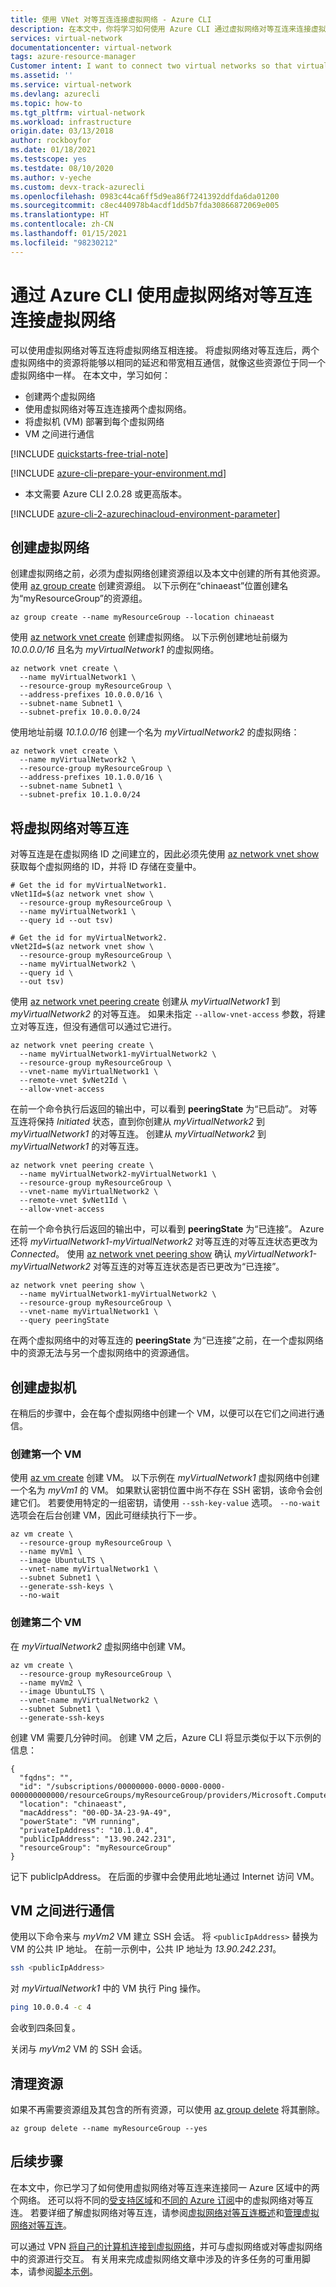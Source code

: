 ```yaml
---
title: 使用 VNet 对等互连连接虚拟网络 - Azure CLI
description: 在本文中，你将学习如何使用 Azure CLI 通过虚拟网络对等互连来连接虚拟网络。
services: virtual-network
documentationcenter: virtual-network
tags: azure-resource-manager
Customer intent: I want to connect two virtual networks so that virtual machines in one virtual network can communicate with virtual machines in the other virtual network.
ms.assetid: ''
ms.service: virtual-network
ms.devlang: azurecli
ms.topic: how-to
ms.tgt_pltfrm: virtual-network
ms.workload: infrastructure
origin.date: 03/13/2018
author: rockboyfor
ms.date: 01/18/2021
ms.testscope: yes
ms.testdate: 08/10/2020
ms.author: v-yeche
ms.custom: devx-track-azurecli
ms.openlocfilehash: 0983c44ca6ff5d9ea86f7241392ddfda6da01200
ms.sourcegitcommit: c8ec440978b4acdf1dd5b7fda30866872069e005
ms.translationtype: HT
ms.contentlocale: zh-CN
ms.lasthandoff: 01/15/2021
ms.locfileid: "98230212"
---
```

# <a name="connect-virtual-networks-with-virtual-network-peering-using-the-azure-cli"></a>通过 Azure CLI 使用虚拟网络对等互连连接虚拟网络

可以使用虚拟网络对等互连将虚拟网络互相连接。 将虚拟网络对等互连后，两个虚拟网络中的资源将能够以相同的延迟和带宽相互通信，就像这些资源位于同一个虚拟网络中一样。 在本文中，学习如何：

* 创建两个虚拟网络
* 使用虚拟网络对等互连连接两个虚拟网络。
* 将虚拟机 (VM) 部署到每个虚拟网络
* VM 之间进行通信

[!INCLUDE [quickstarts-free-trial-note](../../includes/quickstarts-free-trial-note.md)]

[!INCLUDE [azure-cli-prepare-your-environment.md](../../includes/azure-cli-prepare-your-environment.md)]

- 本文需要 Azure CLI 2.0.28 或更高版本。 

[!INCLUDE [azure-cli-2-azurechinacloud-environment-parameter](../../includes/azure-cli-2-azurechinacloud-environment-parameter.md)]

## <a name="create-virtual-networks"></a>创建虚拟网络

创建虚拟网络之前，必须为虚拟网络创建资源组以及本文中创建的所有其他资源。 使用 [az group create](https://docs.azure.cn/cli/group#az-group-create) 创建资源组。 以下示例在“chinaeast”位置创建名为“myResourceGroup”的资源组。

```azurecli 
az group create --name myResourceGroup --location chinaeast
```

使用 [az network vnet create](https://docs.azure.cn/cli/network/vnet#az-network-vnet-create) 创建虚拟网络。 以下示例创建地址前缀为 *10.0.0.0/16* 且名为 *myVirtualNetwork1* 的虚拟网络。

```azurecli 
az network vnet create \
  --name myVirtualNetwork1 \
  --resource-group myResourceGroup \
  --address-prefixes 10.0.0.0/16 \
  --subnet-name Subnet1 \
  --subnet-prefix 10.0.0.0/24
```

使用地址前缀 *10.1.0.0/16* 创建一个名为 *myVirtualNetwork2* 的虚拟网络：

```azurecli 
az network vnet create \
  --name myVirtualNetwork2 \
  --resource-group myResourceGroup \
  --address-prefixes 10.1.0.0/16 \
  --subnet-name Subnet1 \
  --subnet-prefix 10.1.0.0/24
```

## <a name="peer-virtual-networks"></a>将虚拟网络对等互连

对等互连是在虚拟网络 ID 之间建立的，因此必须先使用 [az network vnet show](https://docs.azure.cn/cli/network/vnet#az-network-vnet-show) 获取每个虚拟网络的 ID，并将 ID 存储在变量中。

```azurecli
# Get the id for myVirtualNetwork1.
vNet1Id=$(az network vnet show \
  --resource-group myResourceGroup \
  --name myVirtualNetwork1 \
  --query id --out tsv)

# Get the id for myVirtualNetwork2.
vNet2Id=$(az network vnet show \
  --resource-group myResourceGroup \
  --name myVirtualNetwork2 \
  --query id \
  --out tsv)
```

使用 [az network vnet peering create](https://docs.azure.cn/cli/network/vnet/peering#az-network-vnet-peering-create) 创建从 *myVirtualNetwork1* 到 *myVirtualNetwork2* 的对等互连。 如果未指定 `--allow-vnet-access` 参数，将建立对等互连，但没有通信可以通过它进行。

```azurecli
az network vnet peering create \
  --name myVirtualNetwork1-myVirtualNetwork2 \
  --resource-group myResourceGroup \
  --vnet-name myVirtualNetwork1 \
  --remote-vnet $vNet2Id \
  --allow-vnet-access
```

在前一个命令执行后返回的输出中，可以看到 **peeringState** 为“已启动”。 对等互连将保持 *Initiated* 状态，直到你创建从 *myVirtualNetwork2* 到 *myVirtualNetwork1* 的对等互连。 创建从 *myVirtualNetwork2* 到 *myVirtualNetwork1* 的对等互连。 

```azurecli
az network vnet peering create \
  --name myVirtualNetwork2-myVirtualNetwork1 \
  --resource-group myResourceGroup \
  --vnet-name myVirtualNetwork2 \
  --remote-vnet $vNet1Id \
  --allow-vnet-access
```

在前一个命令执行后返回的输出中，可以看到 **peeringState** 为“已连接”。 Azure 还将 *myVirtualNetwork1-myVirtualNetwork2* 对等互连的对等互连状态更改为 *Connected*。 使用 [az network vnet peering show](https://docs.azure.cn/cli/network/vnet/peering#az-network-vnet-peering-show) 确认 *myVirtualNetwork1-myVirtualNetwork2* 对等互连的对等互连状态是否已更改为“已连接”。

```azurecli
az network vnet peering show \
  --name myVirtualNetwork1-myVirtualNetwork2 \
  --resource-group myResourceGroup \
  --vnet-name myVirtualNetwork1 \
  --query peeringState
```

在两个虚拟网络中的对等互连的 **peeringState** 为“已连接”之前，在一个虚拟网络中的资源无法与另一个虚拟网络中的资源通信。 

## <a name="create-virtual-machines"></a>创建虚拟机

在稍后的步骤中，会在每个虚拟网络中创建一个 VM，以便可以在它们之间进行通信。

### <a name="create-the-first-vm"></a>创建第一个 VM

使用 [az vm create](https://docs.azure.cn/cli/vm#az-vm-create) 创建 VM。 以下示例在 *myVirtualNetwork1* 虚拟网络中创建一个名为 *myVm1* 的 VM。 如果默认密钥位置中尚不存在 SSH 密钥，该命令会创建它们。 若要使用特定的一组密钥，请使用 `--ssh-key-value` 选项。 `--no-wait` 选项会在后台创建 VM，因此可继续执行下一步。

```azurecli
az vm create \
  --resource-group myResourceGroup \
  --name myVm1 \
  --image UbuntuLTS \
  --vnet-name myVirtualNetwork1 \
  --subnet Subnet1 \
  --generate-ssh-keys \
  --no-wait
```

### <a name="create-the-second-vm"></a>创建第二个 VM

在 *myVirtualNetwork2* 虚拟网络中创建 VM。

```azurecli
az vm create \
  --resource-group myResourceGroup \
  --name myVm2 \
  --image UbuntuLTS \
  --vnet-name myVirtualNetwork2 \
  --subnet Subnet1 \
  --generate-ssh-keys
```

创建 VM 需要几分钟时间。 创建 VM 之后，Azure CLI 将显示类似于以下示例的信息： 

```output
{
  "fqdns": "",
  "id": "/subscriptions/00000000-0000-0000-0000-000000000000/resourceGroups/myResourceGroup/providers/Microsoft.Compute/virtualMachines/myVm2",
  "location": "chinaeast",
  "macAddress": "00-0D-3A-23-9A-49",
  "powerState": "VM running",
  "privateIpAddress": "10.1.0.4",
  "publicIpAddress": "13.90.242.231",
  "resourceGroup": "myResourceGroup"
}
```

记下 publicIpAddress。 在后面的步骤中会使用此地址通过 Internet 访问 VM。

## <a name="communicate-between-vms"></a>VM 之间进行通信

使用以下命令来与 *myVm2* VM 建立 SSH 会话。 将 `<publicIpAddress>` 替换为 VM 的公共 IP 地址。 在前一示例中，公共 IP 地址为 *13.90.242.231*。

```bash
ssh <publicIpAddress>
```

对 *myVirtualNetwork1* 中的 VM 执行 Ping 操作。

```bash
ping 10.0.0.4 -c 4
```

会收到四条回复。 

关闭与 *myVm2* VM 的 SSH 会话。 

## <a name="clean-up-resources"></a>清理资源

如果不再需要资源组及其包含的所有资源，可以使用 [az group delete](https://docs.azure.cn/cli/group#az-group-delete) 将其删除。

```azurecli
az group delete --name myResourceGroup --yes
```

## <a name="next-steps"></a>后续步骤

在本文中，你已学习了如何使用虚拟网络对等互连来连接同一 Azure 区域中的两个网络。 还可以将不同的[受支持区域](virtual-network-manage-peering.md#cross-region)和[不同的 Azure 订阅](create-peering-different-subscriptions.md#cli)中的虚拟网络对等互连。 若要详细了解虚拟网络对等互连，请参阅[虚拟网络对等互连概述](virtual-network-peering-overview.md)和[管理虚拟网络对等互连](virtual-network-manage-peering.md)。

<!--Not Available on [hub and spoke network designs](https://docs.microsoft.com/azure/architecture/reference-architectures/hybrid-networking/hub-spoke?toc=%2fvirtual-network%2ftoc.json#vnet-peering)-->

可以通过 VPN [将自己的计算机连接到虚拟网络](../vpn-gateway/vpn-gateway-howto-point-to-site-resource-manager-portal.md?toc=%2fvirtual-network%2ftoc.json)，并可与虚拟网络或对等虚拟网络中的资源进行交互。 有关用来完成虚拟网络文章中涉及的许多任务的可重用脚本，请参阅[脚本示例](cli-samples.md)。

<!-- Update_Description: update meta properties, wording update, update link -->